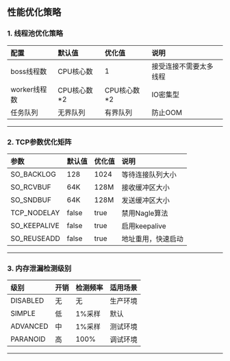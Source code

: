 ## 性能优化策略
### 1. 线程池优化策略
| 配置        | 默认值      | 优化值      | 说明          |
|:----------|:---------|:---------|:------------|
| boss线程数   | CPU核心数   | 1        | 接受连接不需要太多线程 |
| worker线程数 | CPU核心数*2 | CPU核心数*2 | IO密集型       |
| 任务队列      | 无界队列     | 有界队列     | 防止OOM       |
---
### 2. TCP参数优化矩阵
| 参数           | 默认值   | 优化值  | 说明          |
|:-------------|:------|:-----|:------------|
| SO_BACKLOG   | 128   | 1024 | 等待连接队列大小    |
| SO_RCVBUF    | 64K   | 128M | 接收缓冲区大小     |
| SO_SNDBUF    | 64K   | 128M | 发送缓冲区大小     |
| TCP_NODELAY  | false | true | 禁用Nagle算法   |
| SO_KEEPALIVE | false | true | 启用keepalive |
| SO_REUSEADD  | false | true | 地址重用，快速启动   |
---
### 3. 内存泄漏检测级别
| 级别       | 开销 | 检测频率 | 适用场景 |
|:---------|:---|:-----|:-----|
| DISABLED | 无  | 无    | 生产环境 |
| SIMPLE   | 低  | 1%采样 | 默认   |
| ADVANCED | 中  | 1%采样 | 测试环境 |
| PARANOID | 高  | 100% | 调试环境 |
---
